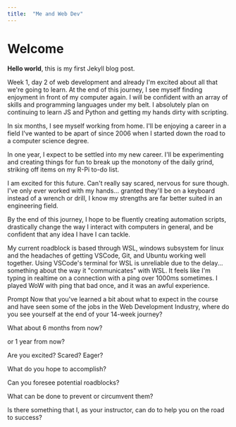 ```yaml
---
title:  "Me and Web Dev"
---
```


# Welcome

**Hello world**, this is my first Jekyll blog post.

Week 1, day 2 of web development and already I'm excited about all that we're going to learn. At the end of this journey, I see myself finding enjoyment in front of my computer again. I will be confident with an array of skills and programming languages under my belt. I absolutely plan on continuing to learn JS and Python and getting my hands dirty with scripting.

In six months, I see myself working from home. I'll be enjoying a career in a field I've wanted to be apart of since 2006 when I started down the road to a computer science degree.

In one year, I expect to be settled into my new career. I'll be experimenting and creating things for fun to break up the monotony of the daily grind, striking off items on my R-Pi to-do list.

I am excited for this future. Can't really say scared, nervous for sure though. I've only ever worked with my hands... granted they'll be on a keyboard instead of a wrench or drill, I know my strengths are far better suited in an engineering field.

By the end of this journey, I hope to be fluently creating automation scripts, drastically change the way I interact with computers in general, and be confident that any idea I have I can tackle.

My current roadblock is based through WSL, windows subsystem for linux and the headaches of getting VSCode, Git, and Ubuntu working well together. Using VSCode's terminal for WSL is unreliable due to the delay... something about the way it "communicates" with WSL. It feels like I'm typing in realtime on a connection with a ping over 1000ms sometimes. I played WoW with ping that bad once, and it was an awful experience.



Prompt
Now that you've learned a bit about what to expect in the course and have seen some of the jobs in the Web Development Industry, where do you see yourself at the end of your 14-week journey?

What about 6 months from now?

or 1 year from now?

Are you excited? Scared? Eager?

What do you hope to accomplish?

Can you foresee potential roadblocks?

What can be done to prevent or circumvent them?

Is there something that I, as your instructor, can do to help you on the road to success?
